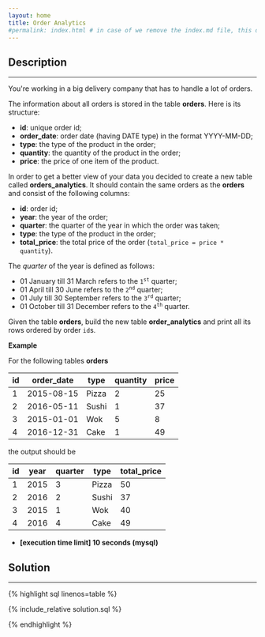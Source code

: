 ```yaml
---
layout: home
title: Order Analytics
#permalink: index.html # in case of we remove the index.md file, this doc will be the index page
---
```


<div class="row">
<div class="columnStmt" markdown="1">

## Description

---

You're working in a big delivery company that has to handle a lot of orders.

The information about all orders is stored in the table **orders**. Here is its structure:

- **id**: unique order id;
- **order_date**: order date (having DATE type) in the format YYYY-MM-DD;
- **type**: the type of the product in the order;
- **quantity**: the quantity of the product in the order;
- **price**: the price of one item of the product.

In order to get a better view of your data you decided to create a new table called **orders_analytics**. It should contain the same orders as the **orders** and consist of the following columns:

- **id**: order id;
- **year**: the year of the order;
- **quarter**: the quarter of the year in which the order was taken;
- **type**: the type of the product in the order;
- **total_price**: the total price of the order (<code>total_price = price \* quantity</code>).

The _quarter_ of the year is defined as follows:

- 01 January till 31 March refers to the <code>1<sup>st</sup></code> quarter;
- 01 April till 30 June refers to the <code>2<sup>nd</sup></code> quarter;
- 01 July till 30 September refers to the <code>3<sup>rd</sup></code> quarter;
- 01 October till 31 December refers to the <code>4<sup>th</sup></code> quarter.

Given the table **orders**, build the new table **order_analytics** and print all its rows ordered by order <code>id</code>s.

**Example**

For the following tables **orders**

| id  | order_date | type  | quantity | price |
| --- | ---------- | ----- | -------- | ----- |
| 1   | 2015-08-15 | Pizza | 2        | 25    |
| 2   | 2016-05-11 | Sushi | 1        | 37    |
| 3   | 2015-01-01 | Wok   | 5        | 8     |
| 4   | 2016-12-31 | Cake  | 1        | 49    |

the output should be

| id  | year | quarter | type  | total_price |
| --- | ---- | ------- | ----- | ----------- |
| 1   | 2015 | 3       | Pizza | 50          |
| 2   | 2016 | 2       | Sushi | 37          |
| 3   | 2015 | 1       | Wok   | 40          |
| 4   | 2016 | 4       | Cake  | 49          |

- **[execution time limit] 10 seconds (mysql)**

</div>
<div class="columnSol" markdown="1">

## Solution

---

{% highlight sql linenos=table %}

{% include_relative solution.sql %}

{% endhighlight %}

</div>
</div>
